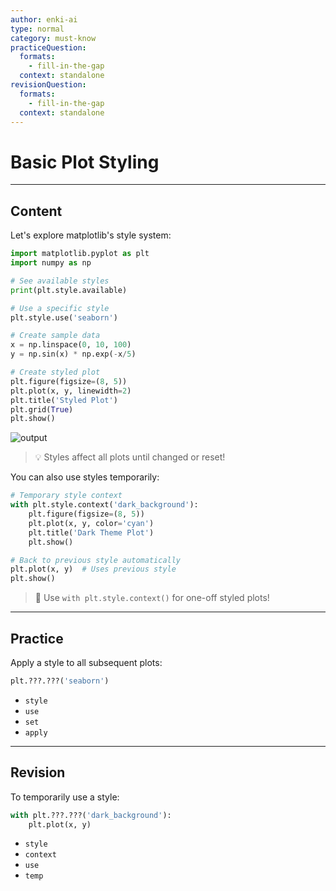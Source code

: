 ```yaml
---
author: enki-ai
type: normal
category: must-know
practiceQuestion:
  formats:
    - fill-in-the-gap
  context: standalone
revisionQuestion:
  formats:
    - fill-in-the-gap
  context: standalone
---
```


# Basic Plot Styling

---
## Content

Let's explore matplotlib's style system:

```python
import matplotlib.pyplot as plt
import numpy as np

# See available styles
print(plt.style.available)

# Use a specific style
plt.style.use('seaborn')

# Create sample data
x = np.linspace(0, 10, 100)
y = np.sin(x) * np.exp(-x/5)

# Create styled plot
plt.figure(figsize=(8, 5))
plt.plot(x, y, linewidth=2)
plt.title('Styled Plot')
plt.grid(True)
plt.show()
```

![output](https://img.enkipro.com/3e449983030cb705e38ba82d46855c38.png)

> 💡 Styles affect all plots until changed or reset!

You can also use styles temporarily:

```python
# Temporary style context
with plt.style.context('dark_background'):
    plt.figure(figsize=(8, 5))
    plt.plot(x, y, color='cyan')
    plt.title('Dark Theme Plot')
    plt.show()

# Back to previous style automatically
plt.plot(x, y)  # Uses previous style
plt.show()
```

> 🎯 Use `with plt.style.context()` for one-off styled plots!

---
## Practice

Apply a style to all subsequent plots:

```python
plt.???.???('seaborn')
```

- `style`
- `use`
- `set`
- `apply`

---
## Revision

To temporarily use a style:

```python
with plt.???.???('dark_background'):
    plt.plot(x, y)
```

- `style`
- `context`
- `use`
- `temp` 